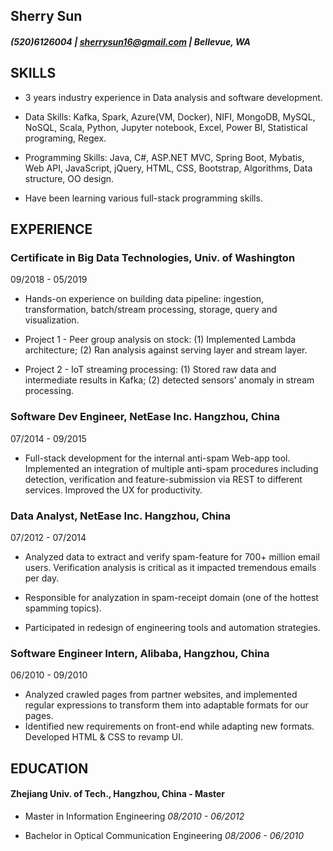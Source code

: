 
## Sherry Sun

##### (520)6126004 | sherrysun16@gmail.com | Bellevue, WA

## SKILLS

-   3 years industry experience in Data analysis and software development.

-   Data Skills: Kafka, Spark, Azure(VM, Docker), NIFI, MongoDB, MySQL, NoSQL, Scala, Python, Jupyter notebook, Excel, Power BI, Statistical programing, Regex.

-   Programming Skills: Java, C#, ASP.NET MVC, Spring Boot, Mybatis, Web API, JavaScript, jQuery, HTML, CSS, Bootstrap, Algorithms, Data structure, OO design.

-   Have been learning various full-stack programming skills.

## EXPERIENCE

### Certificate in Big Data Technologies, Univ. of Washington  
09/2018 - 05/2019

-   Hands-on experience on building data pipeline: ingestion, transformation, batch/stream processing, storage, query and visualization.

-   Project 1 - Peer group analysis on stock: (1) Implemented Lambda architecture; (2) Ran analysis against serving layer and stream layer.
    
-   Project 2 - IoT streaming processing: (1) Stored raw data and intermediate results in Kafka; (2) detected sensors’ anomaly in stream processing.
    

### Software Dev Engineer, NetEase Inc. Hangzhou, China
07/2014 - 09/2015

-   Full-stack development for the internal anti-spam Web-app tool. Implemented an integration of multiple anti-spam procedures including detection, verification and feature-submission via REST to different services. Improved the UX for productivity.
    

### Data Analyst, NetEase Inc. Hangzhou, China
 07/2012 - 07/2014

-   Analyzed data to extract and verify spam-feature for 700+ million email users. Verification analysis is critical as it impacted tremendous emails per day.
    
-   Responsible for analyzation in spam-receipt domain (one of the hottest spamming topics).
    
-   Participated in redesign of engineering tools and automation strategies.
    

### Software Engineer Intern, Alibaba, Hangzhou, China 
06/2010 - 09/2010

-   Analyzed crawled pages from partner websites, and implemented regular expressions to transform them into adaptable formats for our pages. 
-   Identified new requirements on front-end while adapting new formats. Developed HTML & CSS to revamp UI.
    

  

## EDUCATION

#### Zhejiang Univ. of Tech., Hangzhou, China - Master

- Master in Information Engineering *08/2010 - 06/2012*

- Bachelor in Optical Communication Engineering *08/2006 - 06/2010*
